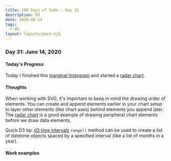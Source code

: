 ```yaml
---
title: 100 Days of Code - Day 31
description: D3
date: 2020-06-14
tags: 
  - d3
layout: layouts/post.njk
---
```


### Day 31: June 14, 2020

#### Today's Progress

Today I finished this [marginal histogram](https://chrisvaillancourt.github.io/d3-examples/marginal-histogram/) and started a [radar chart](https://chrisvaillancourt.github.io/d3-examples/radar-weather-chart/).

#### Thoughts

When working with SVG, it's important to keep in mind the drawing order of elements. You can create and append elements earlier in your chart setup to layer other elements (like chart axes) behind elements you append later. The [radar chart](https://chrisvaillancourt.github.io/d3-examples/radar-weather-chart/) is a good example of drawing peripheral chart elements before we draw data elements,

Quick D3 tip: [d3 time intervals](https://github.com/d3/d3-time/tree/v1.1.0) `range()` method can be used to create a list of datetime objects spaced by a specified interval (like a list of months in a year).

#### Work examples
